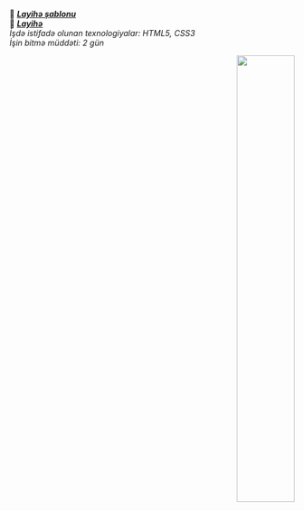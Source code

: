 🔗 **_[Layihə şablonu](https://www.figma.com/proto/8TuDL7oCzf31hVbpPVaIcO/Figma-Web-Design-Layout?node-id=1%3A2&scaling=scale-down-width&page-id=0%3A1)_** <br>
🔗 **_[Layihə](https://isbendiyarovanezrin.github.io/UI-Design.github.io/)_** <br>
_İşdə istifadə olunan texnologiyalar: HTML5, CSS3_ <br>
_İşin bitmə müddəti: 2 gün_

<div align="right">
<img src="https://raw.githubusercontent.com/avinal/avinal/main/images/butterfly.gif" width=45%>
<div>
